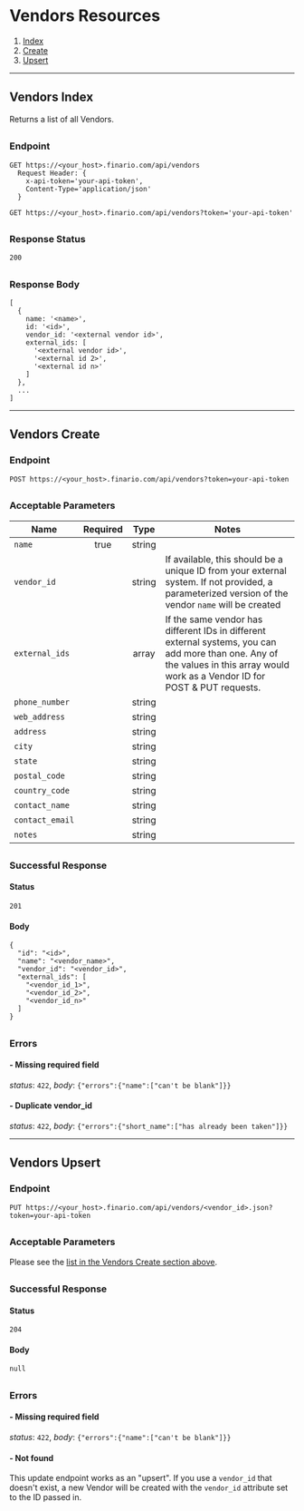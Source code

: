 # Vendors Resources

1. [Index](#vendors-index)
2. [Create](#vendors-create)
3. [Upsert](#vendors-upsert)

* * *

## Vendors Index
Returns a list of all Vendors.
<h2/>

### Endpoint
```
GET https://<your_host>.finario.com/api/vendors
  Request Header: {
    x-api-token='your-api-token',
    Content-Type='application/json'
  }
```
`GET https://<your_host>.finario.com/api/vendors?token='your-api-token'`

<h2/>

### Response Status
`200`

<h2/>

### Response Body
```
[
  {
    name: '<name>',
    id: '<id>',
    vendor_id: '<external vendor id>',
    external_ids: [
      '<external vendor id>',
      '<external id 2>',
      '<external id n>'
    ]
  },
  ...
]
```

* * *

## Vendors Create

### Endpoint
`POST https://<your_host>.finario.com/api/vendors?token=your-api-token`
<h2/>

### Acceptable Parameters

Name | Required | Type | Notes
---- | :------: | :--: | -----
`name` | true | string |
`vendor_id` | | string | If available, this should be a unique ID from your external system. If not provided, a parameterized version of the vendor `name` will be created
`external_ids` | | array | If the same vendor has different IDs in different external systems, you can add more than one. Any of the values in this array would work as a Vendor ID for POST & PUT requests.
`phone_number` | | string |
`web_address` | | string |
`address` | | string |
`city` | | string |
`state` | | string |
`postal_code` | | string |
`country_code` | | string |
`contact_name` | | string |
`contact_email` | | string |
`notes` | | string |

<h2/>

### Successful Response
#### Status
`201`

#### Body
```
{
  "id": "<id>",
  "name": "<vendor_name>",
  "vendor_id": "<vendor_id>",
  "external_ids": [
    "<vendor_id_1>",
    "<vendor_id_2>",
    "<vendor_id_n>"
  ]
}
```
<h2/>

### Errors
#### - Missing required field
_status_: `422`, _body_: `{"errors":{"name":["can't be blank"]}}`

#### - Duplicate vendor_id
_status_: `422`, _body_: `{"errors":{"short_name":["has already been taken"]}}`

* * *


## Vendors Upsert

### Endpoint
`PUT https://<your_host>.finario.com/api/vendors/<vendor_id>.json?token=your-api-token`

<h2/>

### Acceptable Parameters
Please see the [list in the Vendors Create section above](#acceptable-parameters).

<h2/>

### Successful Response

#### Status
`204`

#### Body
`null`

<h2/>

### Errors
#### - Missing required field
_status_: `422`, _body_: `{"errors":{"name":["can't be blank"]}}`

#### - Not found
This update endpoint works as an "upsert". If you use a `vendor_id` that doesn't exist, a new Vendor will be created with the `vendor_id` attribute set to the ID passed in.
